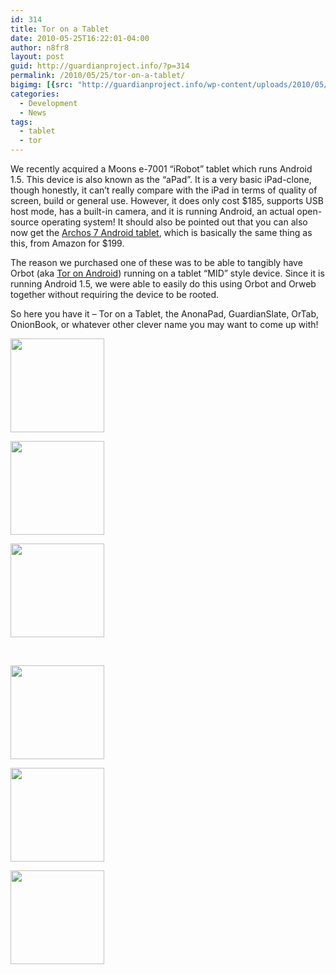 ```yaml
---
id: 314
title: Tor on a Tablet
date: 2010-05-25T16:22:01-04:00
author: n8fr8
layout: post
guid: http://guardianproject.info/?p=314
permalink: /2010/05/25/tor-on-a-tablet/
bigimg: [{src: "http://guardianproject.info/wp-content/uploads/2010/05/IMG_3208-64x64.jpg",}]
categories:
  - Development
  - News
tags:
  - tablet
  - tor
---
```

We recently acquired a Moons e-7001 “iRobot” tablet which runs Android 1.5. This device is also known as the “aPad”. It is a very basic iPad-clone, though honestly, it can’t really compare with the iPad in terms of quality of screen, build or general use. However, it does only cost $185, supports USB host mode, has a built-in camera, and it is running Android, an actual open-source operating system! It should also be pointed out that you can also now get the [Archos 7 Android tablet](http://www.amazon.com/Archos-Home-Tablet-Android-Black/dp/B003COZM2C/ref=sr_1_1?ie=UTF8&s=electronics&qid=1274748337&sr=1-1), which is basically the same thing as this, from Amazon for $199.

The reason we purchased one of these was to be able to tangibly have Orbot (aka [Tor on Android](https://www.torproject.org/docs/android.html)) running on a tablet “MID” style device. Since it is running Android 1.5, we were able to easily do this using Orbot and Orweb together without requiring the device to be rooted.

So here you have it – Tor on a Tablet, the AnonaPad, GuardianSlate, OrTab, OnionBook, or whatever other clever name you may want to come up with!

<div id='gallery-2' class='gallery galleryid-314 gallery-columns-3 gallery-size-thumbnail'>
  <dl class='gallery-item'>
    <dt class='gallery-icon landscape'>
      <a href='http://guardianproject.info/wp-content/uploads/2010/05/IMG_3222.jpg'><img width="150" height="150" src="http://guardianproject.info/wp-content/uploads/2010/05/IMG_3222-150x150.jpg" class="attachment-thumbnail size-thumbnail" alt="" srcset="https://guardianproject.info/wp-content/uploads/2010/05/IMG_3222-150x150.jpg 150w, https://guardianproject.info/wp-content/uploads/2010/05/IMG_3222-64x64.jpg 64w" sizes="(max-width: 150px) 100vw, 150px" /></a>
    </dt>
  </dl>
  
  <dl class='gallery-item'>
    <dt class='gallery-icon portrait'>
      <a href='http://guardianproject.info/wp-content/uploads/2010/05/IMG_3208.jpg'><img width="150" height="150" src="http://guardianproject.info/wp-content/uploads/2010/05/IMG_3208-150x150.jpg" class="attachment-thumbnail size-thumbnail" alt="" srcset="https://guardianproject.info/wp-content/uploads/2010/05/IMG_3208-150x150.jpg 150w, https://guardianproject.info/wp-content/uploads/2010/05/IMG_3208-64x64.jpg 64w" sizes="(max-width: 150px) 100vw, 150px" /></a>
    </dt>
  </dl>
  
  <dl class='gallery-item'>
    <dt class='gallery-icon landscape'>
      <a href='http://guardianproject.info/wp-content/uploads/2010/05/IMG_3209.jpg'><img width="150" height="150" src="http://guardianproject.info/wp-content/uploads/2010/05/IMG_3209-150x150.jpg" class="attachment-thumbnail size-thumbnail" alt="" srcset="https://guardianproject.info/wp-content/uploads/2010/05/IMG_3209-150x150.jpg 150w, https://guardianproject.info/wp-content/uploads/2010/05/IMG_3209-64x64.jpg 64w" sizes="(max-width: 150px) 100vw, 150px" /></a>
    </dt>
  </dl>
  
  <br style="clear: both" />
  
  <dl class='gallery-item'>
    <dt class='gallery-icon landscape'>
      <a href='http://guardianproject.info/wp-content/uploads/2010/05/IMG_3214.jpg'><img width="150" height="150" src="http://guardianproject.info/wp-content/uploads/2010/05/IMG_3214-150x150.jpg" class="attachment-thumbnail size-thumbnail" alt="" srcset="https://guardianproject.info/wp-content/uploads/2010/05/IMG_3214-150x150.jpg 150w, https://guardianproject.info/wp-content/uploads/2010/05/IMG_3214-64x64.jpg 64w" sizes="(max-width: 150px) 100vw, 150px" /></a>
    </dt>
  </dl>
  
  <dl class='gallery-item'>
    <dt class='gallery-icon landscape'>
      <a href='http://guardianproject.info/wp-content/uploads/2010/05/IMG_3215.jpg'><img width="150" height="150" src="http://guardianproject.info/wp-content/uploads/2010/05/IMG_3215-150x150.jpg" class="attachment-thumbnail size-thumbnail" alt="" srcset="https://guardianproject.info/wp-content/uploads/2010/05/IMG_3215-150x150.jpg 150w, https://guardianproject.info/wp-content/uploads/2010/05/IMG_3215-64x64.jpg 64w" sizes="(max-width: 150px) 100vw, 150px" /></a>
    </dt>
  </dl>
  
  <dl class='gallery-item'>
    <dt class='gallery-icon landscape'>
      <a href='http://guardianproject.info/wp-content/uploads/2010/05/IMG_3220.jpg'><img width="150" height="150" src="http://guardianproject.info/wp-content/uploads/2010/05/IMG_3220-150x150.jpg" class="attachment-thumbnail size-thumbnail" alt="" srcset="https://guardianproject.info/wp-content/uploads/2010/05/IMG_3220-150x150.jpg 150w, https://guardianproject.info/wp-content/uploads/2010/05/IMG_3220-64x64.jpg 64w" sizes="(max-width: 150px) 100vw, 150px" /></a>
    </dt>
  </dl>
  
  <br style="clear: both" />
</div>